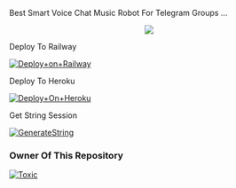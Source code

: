 Best Smart Voice Chat Music Robot For Telegram Groups ...


<p align="center"><a href="https://t.me/adityahalder"><img src="https://telegra.ph//file/df6dd71fe22b4c51f8594.jpg"></a></p>




Deploy To Railway

[![Deploy+on+Railway](https://railway.app/button.svg)](https://railway.app/new/template?template=https://github.com/MrAdityaXD/AdityaPlayer&envs=API_ID,API_HASH,BOT_TOKEN,STRING_SESSION)

 Deploy To Heroku

[![Deploy+On+Heroku](https://www.herokucdn.com/deploy/button.svg)](https://heroku.com/deploy?template=https://github.com/AdityaCheats/AdityaPlayer)



 Get String Session

[![GenerateString](https://img.shields.io/badge/repl.it-generateString-yellowgreen)](https://replit.com/@AdityaHalder/StringSession)




### Owner Of This Repository
[![Toxic](https://telegra.ph//file/df6dd71fe22b4c51f8594.jpg)](https://t.me/wtf_toxicop)
